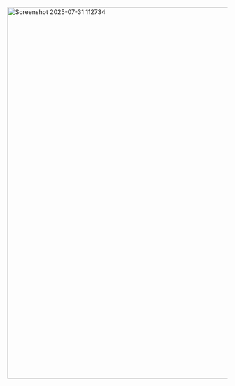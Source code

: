 <img width="1775" height="847" alt="Screenshot 2025-07-31 112734" src="https://github.com/user-attachments/assets/9a7b7df5-24b5-47b8-a048-70bed3e70acc" />
